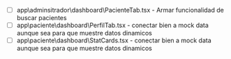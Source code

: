- [ ] app\adminsitrador\dashboard\PacienteTab.tsx - Armar funcionalidad de buscar pacientes 
- [ ] app\paciente\dashboard\PerfilTab.tsx - conectar bien a mock data aunque sea para que muestre datos dinamicos
- [ ] app\paciente\dashboard\StatCards.tsx -  conectar bien a mock data aunque sea para que muestre datos dinamicos